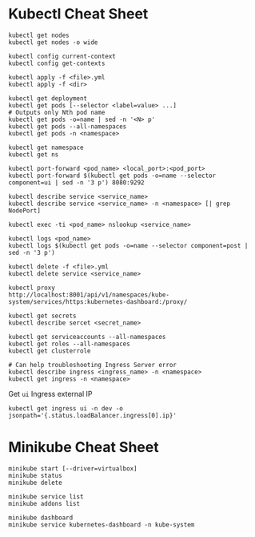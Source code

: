 # Kubectl Cheat Sheet

    kubectl get nodes
    kubectl get nodes -o wide

    kubectl config current-context
    kubectl config get-contexts

    kubectl apply -f <file>.yml
    kubectl apply -f <dir>

    kubectl get deployment
    kubectl get pods [--selector <label=value> ...]
    # Outputs only Nth pod name
    kubectl get pods -o=name | sed -n '<N> p'
    kubectl get pods --all-namespaces
    kubectl get pods -n <namespace>

    kubectl get namespace
    kubectl get ns

    kubectl port-forward <pod_name> <local_port>:<pod_port>
    kubectl port-forward $(kubectl get pods -o=name --selector component=ui | sed -n '3 p') 8080:9292

    kubectl describe service <service_name>
    kubectl describe service <service_name> -n <namespace> [| grep NodePort]

    kubectl exec -ti <pod_name> nslookup <service_name>

    kubectl logs <pod_name>
    kubectl logs $(kubectl get pods -o=name --selector component=post | sed -n '3 p')

    kubectl delete -f <file>.yml
    kubectl delete service <service_name>

    kubectl proxy
    http://localhost:8001/api/v1/namespaces/kube-system/services/https:kubernetes-dashboard:/proxy/

    kubectl get secrets
    kubectl describe sercet <secret_name>

    kubectl get serviceaccounts --all-namespaces
    kubectl get roles --all-namespaces
    kubectl get clusterrole

    # Can help troubleshooting Ingress Server error
    kubectl describe ingress <ingress_name> -n <namespace>
    kubectl get ingress -n <namespace>


Get `ui` Ingress external IP

    kubectl get ingress ui -n dev -o jsonpath='{.status.loadBalancer.ingress[0].ip}'



# Minikube Cheat Sheet

    minikube start [--driver=virtualbox]
    minikube status
    minikube delete

    minikube service list
    minikube addons list

    minikube dashboard
    minikube service kubernetes-dashboard -n kube-system
